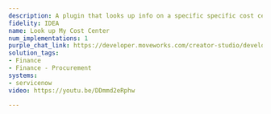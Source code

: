 ```yaml
---
description: A plugin that looks up info on a specific specific cost center.
fidelity: IDEA
name: Look up My Cost Center
num_implementations: 1
purple_chat_link: https://developer.moveworks.com/creator-studio/developer-tools/purple-chat?purple_chat_v1=%7B%22settings%22%3A%7B%22colorStyle%22%3A%22LIGHT%22%2C%22startTime%22%3A%2211%3A43+AM%22%2C%22defaultPerson%22%3A%22GWEN%22%2C%22editable%22%3Atrue%7D%2C%22messages%22%3A%5B%7B%22from%22%3A%22USER%22%2C%22text%22%3A%22What+are+the+details+of+my+cost+center%3F%22%7D%2C%7B%22from%22%3A%22ANNOTATION%22%2C%22text%22%3A%22%3Cp%3E%E2%9C%85+Working+on+%3Cb%3EMy+Cost+Center%3C%2Fb%3E%3Cbr%3E%E2%8F%B3+Calling+Plugin+%3Cb%3ELookup+My+Cost+Center%3C%2Fb%3E%3C%2Fp%3E%22%7D%2C%7B%22from%22%3A%22BOT%22%2C%22text%22%3A%22Your+cost+center+details+are+as+follows%3A%3Cbr%3E%3Cb%3EID%3A%3C%2Fb%3E+CC-1001%3Cbr%3E%3Cb%3EName%3A%3C%2Fb%3E+Marketing%3Cbr%3E%3Cb%3EManager%3A%3C%2Fb%3E+Jane+Doe%3Cbr%3E%3Cb%3EBudget%3A%3C%2Fb%3E+%24250%2C000%3Cbr%3E%3Cb%3ESpent%3A%3C%2Fb%3E+%24150%2C000%3Cbr%3E%3Cb%3ERemaining%3A%3C%2Fb%3E+%24100%2C000%22%7D%5D%7D
solution_tags:
- Finance
- Finance - Procurement
systems:
- servicenow
video: https://youtu.be/DDmmd2eRphw

---
```

